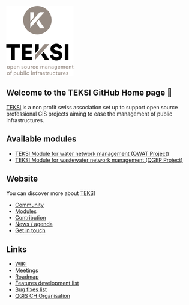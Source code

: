 <!--
## Hi there 👋
**Here are some ideas to get you started:**

🙋‍♀️ A short introduction - what is your organization all about?
🌈 Contribution guidelines - how can the community get involved?
👩‍💻 Useful resources - where can the community find your docs? Is there anything else the community should know?
🍿 Fun facts - what does your team eat for breakfast?
🧙 Remember, you can do mighty things with the power of [Markdown](https://docs.github.com/github/writing-on-github/getting-started-with-writing-and-formatting-on-github/basic-writing-and-formatting-syntax)
-->
![TEKSI](https://github.com/teksi/Home/blob/master/Ressources/Logos/210910-teksi-logos-en-01_45pp.png?raw=true)

## Welcome to the TEKSI GitHub Home page 👋

[TEKSI](https://www.teksi.ch) is a non profit swiss association set up to support open source professional GIS projects aiming to ease the management of public infrastructures.

## Available modules
* [TEKSI Module for water network management (QWAT Project)](https://github.com/qwat)
* [TEKSI Module for wastewater network management (QGEP Project)](https://github.com/QGEP)

## Website
You can discover more about [TEKSI](https://www.teksi.ch)

* [Community](https://www.teksi.ch/communaute/)
* [Modules](https://www.teksi.ch/modules/)
* [Contribution](https://www.teksi.ch/contribution/)
* [News / agenda](https://www.teksi.ch/actualites-agenda/)
* [Get in touch](https://www.teksi.ch/contact/)

## Links
<!-- TODO Add  logos-->
* [WIKI](https://github.com/teksi/Home/wiki)
* [Meetings](https://github.com/teksi/Home/wiki#meetings)
* [Roadmap](https://github.com/teksi/Home/wiki/TEKSI-modules-releases-and-roadmap)
* [Features development list](https://github.com/orgs/teksi/projects/2/views/7)
* [Bug fixes list](https://github.com/orgs/teksi/projects/2/views/8)
* [QGIS CH Organisation](https://www.qgis.ch/) 

